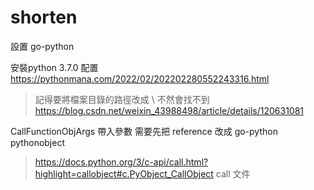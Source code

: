 # shorten

設置 go-python

安裝python 3.7.0
配置 https://pythonmana.com/2022/02/202202280552243316.html
> 記得要將檔案目錄的路徑改成 \\ 不然會找不到
https://blog.csdn.net/weixin_43988498/article/details/120631081

CallFunctionObjArgs 帶入參數
需要先把 reference 改成 go-python pythonobject
> https://docs.python.org/3/c-api/call.html?highlight=callobject#c.PyObject_CallObject 
call 文件